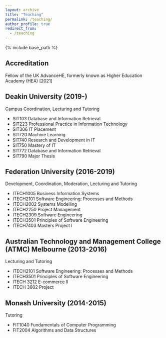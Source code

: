 ```yaml
---
layout: archive
title: "Teaching"
permalink: /teaching/
author_profile: true
redirect_from:
  - /teaching
---
```


{% include base_path %}

Accreditation 
--------------
Fellow of the UK AdvanceHE, formerly known as Higher Education Academy (HEA) [2021]

Deakin University (2019-)
-------------------------
Campus Coordination, Lecturing and Tutoring
* SIT103 Database and Information Retrieval
* SIT223 Professional Practice in Information Technology
* SIT306 IT Placement
* SIT720 Machine Learning
* SIT740 Research and Development in IT
* SIT750 Mastery of IT
* SIT772 Database and Information Retrieval
* SIT790 Major Thesis

Federation University (2016-2019)
------------------------------------
Development, Coordination, Moderation, Lecturing and Tutoring
* ITECH1005 Business Information Systems
* ITECH2101 Software Engineering: Processes and Methods
* ITECH2002 Systems Modelling
* ITECH2250 Project Management
* ITECH2309 Software Engineering
* ITECH3501 Principles of Software Engineering
* ITECH7403 Masters Project I

Australian Technology and Management College (ATMC) Melbourne (2013-2016)
----------------------------------------------------------------------------
Lecturing and Tutoring
* ITECH2101 Software Engineering: Processes and Methods
* ITECH3501 Principles of Software Engineering
* ITECH 3212 E-commerce II
* ITECH 3602 Project

Monash University (2014-2015)
-----------------------------
Tutoring
* FIT1040 Fundamentals of Computer Programming
* FIT2004 Algorithms and Data Structures
